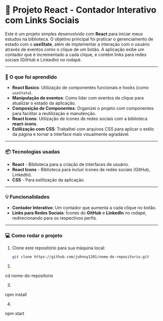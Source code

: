# 🚀 Projeto React - Contador Interativo com Links Sociais

Este é um projeto simples desenvolvido com **React** para iniciar meus estudos na biblioteca. O objetivo principal foi praticar o gerenciamento de estado com o **useState**, além de implementar a interação com o usuário através de eventos como o clique de um botão. A aplicação exibe um contador que é incrementado a cada clique, e contém links para redes sociais (GitHub e LinkedIn) no rodapé.

---

### 🧠 O que foi aprendido

- **React Basics**: Utilização de componentes funcionais e hooks (como `useState`).
- **Manipulação de eventos**: Como lidar com eventos de clique para atualizar o estado da aplicação.
- **Composição de Componentes**: Organizei o projeto com componentes para facilitar a reutilização e manutenção.
- **React Icons**: Utilização de ícones de redes sociais com a biblioteca **react-icons**.
- **Estilização com CSS**: Trabalhei com arquivos CSS para aplicar o estilo da página e tornar a interface mais visualmente agradável.

---

### 📦 Tecnologias usadas

- **React** - Biblioteca para a criação de interfaces de usuário.
- **React Icons** - Biblioteca para incluir ícones de redes sociais (GitHub, LinkedIn).
- **CSS** - Para estilização da aplicação.

---

### 💡 Funcionalidades

- **Contador Interativo**: Um contador que aumenta a cada clique no botão.
- **Links para Redes Sociais**: Ícones do **GitHub** e **LinkedIn** no rodapé, redirecionando para os respectivos perfis.
  
---

### 💻 Como rodar o projeto

1. Clone este repositório para sua máquina local:
   
   ```bash
   git clone https://github.com/johnny1201/nome-do-repositorio.git

2.
  cd nome-do-repositorio

3.
  npm install

4.
  npm start
